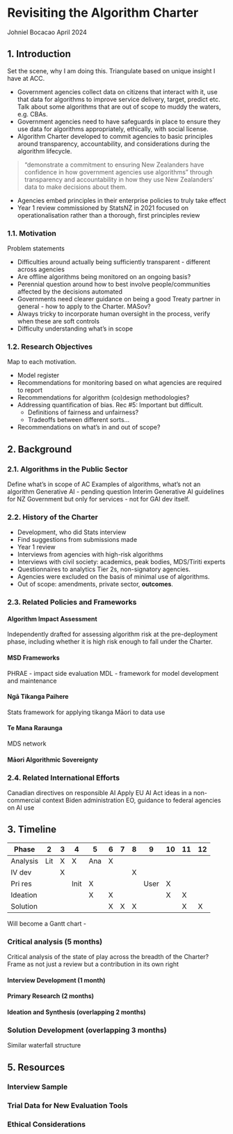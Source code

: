 # Revisiting the Algorithm Charter
Johniel Bocacao
April 2024

## 1. Introduction
Set the scene, why I am doing this. Triangulate based on unique insight I have at ACC.
- Government agencies collect data on citizens that interact with it, use that data for algorithms to improve service delivery, target, predict etc. Talk about some algorithms that are out of scope to muddy the waters, e.g. CBAs.
- Government agencies need to have safeguards in place to ensure they use data for algorithms appropriately, ethically, with social license.
- Algorithm Charter developed to commit agencies to basic principles around transparency, accountability, and considerations during the algorithm lifecycle.
>  “demonstrate a commitment to ensuring New Zealanders have confidence in how government agencies use algorithms” through transparency and accountability in how they use New Zealanders’ data to make decisions about them.
- Agencies embed principles in their enterprise policies to truly take effect
- Year 1 review commissioned by StatsNZ in 2021 focused on operationalisation rather than a thorough, first principles review
### 1.1. Motivation
Problem statements
- Difficulties around actually being sufficiently transparent - different across agencies
- Are offline algorithms being monitored on an ongoing basis?
- Perennial question around how to best involve people/communities affected by the decisions automated
- Governments need clearer guidance on being a good Treaty partner in general - how to apply to the Charter. MASov?
- Always tricky to incorporate human oversight in the process, verify when these are soft controls
- Difficulty understanding what’s in scope
### 1.2. Research Objectives
Map to each motivation.
- Model register
- Recommendations for monitoring based on what agencies are required to report
- Recommendations for algorithm (co)design methodologies?
- Addressing quantification of bias. Rec #5: Important but difficult.
	- Definitions of fairness and unfairness?
	- Tradeoffs between different sorts…
- Recommendations on what’s in and out of scope?
## 2. Background
### 2.1. Algorithms in the Public Sector
Define what’s in scope of AC
Examples of algorithms, what’s not an algorithm
Generative AI - pending question
Interim Generative AI guidelines for NZ Government but only for services - not for GAI dev itself.
### 2.2. History of the Charter
- Development, who did Stats interview
- Find suggestions from submissions made 
- Year 1 review
- Interviews from agencies with high-risk algorithms
- Interviews with civil society: academics, peak bodies, MDS/Tiriti experts
- Questionnaires to analytics Tier 2s, non-signatory agencies.
- Agencies were excluded on the basis of minimal use of algorithms.
- Out of scope: amendments, private sector, **outcomes**.

### 2.3. Related Policies and Frameworks
#### Algorithm Impact Assessment
Independently drafted for assessing algorithm risk at the pre-deployment phase, including whether it is high risk enough to fall under the Charter.
#### MSD Frameworks
PHRAE - impact side evaluation
MDL - framework for model development and maintenance
#### Ngā Tikanga Paihere
Stats framework for applying tikanga Māori to data use
#### Te Mana Raraunga
MDS network
#### Māori Algorithmic Sovereignty

### 2.4. Related International Efforts
Canadian directives on responsible AI
Apply EU AI Act ideas in a non-commercial context
Biden administration EO, guidance to federal agencies on AI use
## 3. Timeline

| Phase    | 2   | 3   | 4    | 5   | 6   | 7   | 8   | 9    | 10  | 11  | 12  |
| -------- | --- | --- | ---- | --- | --- | --- | --- | ---- | --- | --- | --- |
| Analysis | Lit | X   | X    | Ana | X   |     |     |      |     |     |     |
| IV dev   |     | X   |      |     |     |     | X   |      |     |     |     |
| Pri res  |     |     | Init | X   |     |     |     | User | X   |     |     |
| Ideation |     |     |      | X   | X   |     |     |      | X   | X   |     |
| Solution |     |     |      |     | X   | X   | X   |      |     | X   | X   |

Will become a Gantt chart - 
### Critical analysis (5 months)
Critical analysis of the state of play across the breadth of the Charter?
Frame as not just a review but a contribution in its own right
#### Interview Development (1 month)
#### Primary Research (2 months)
#### Ideation and Synthesis (overlapping 2 months)
### Solution Development (overlapping 3 months)
Similar waterfall structure
## 5. Resources
### Interview Sample
### Trial Data for New Evaluation Tools
### Ethical Considerations